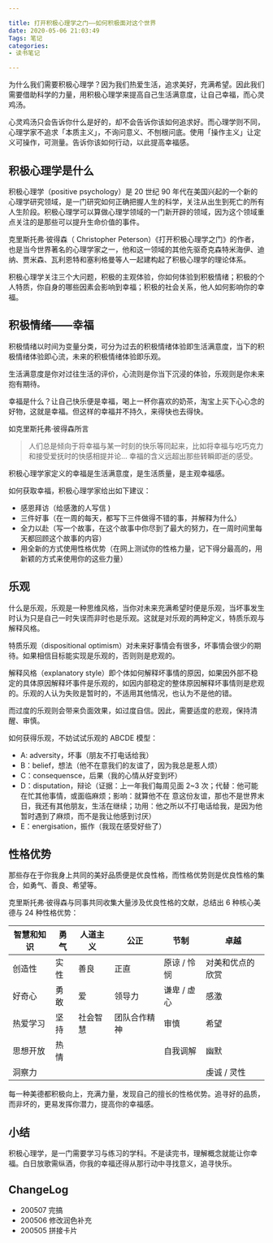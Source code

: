 ```yaml
---

title: 打开积极心理学之门——如何积极面对这个世界
date: 2020-05-06 21:03:49
Tags: 笔记
categories: 
- 读书笔记

---
```


为什么我们需要积极心理学？因为我们热爱生活，追求美好，充满希望。因此我们需要借助科学的力量，用积极心理学来提高自己生活满意度，让自己幸福，而心灵鸡汤。
<!--more-->
心灵鸡汤只会告诉你什么是好的，却不会告诉你该如何追求好。而心理学则不同，心理学家不追求「本质主义」，不询问意义、不刨根问底。使用「操作主义」让定义可操作，可测量。告诉你该如何行动，以此提高幸福感。

## 积极心理学是什么

积极心理学（positive psychology）是 20 世纪 90 年代在美国兴起的一个新的心理学研究领域，是一门研究如何正确把握人生的科学，关注从出生到死亡的所有人生阶段。积极心理学可以算做心理学领域的一门新开辟的领域，因为这个领域重点关注的是那些可以提升生命价值的事件。

克里斯托弗·彼得森（ Christopher Peterson）《打开积极心理学之门》的作者，也是当今世界著名的心理学家之一，他和这一领域的其他先驱奇克森特米海伊、迪纳、贾米森、瓦利恩特和塞利格曼等人一起建构起了积极心理学的理论体系。

积极心理学关注三个大问题，积极的主观体验，你如何体验到积极情绪；积极的个人特质，你自身的哪些因素会影响到幸福；积极的社会关系，他人如何影响你的幸福。

## 积极情绪——幸福

积极情绪以时间为变量分类，可分为过去的积极情绪体验即生活满意度，当下的积极情绪体验即心流，未来的积极情绪体验即乐观。

生活满意度是你对过往生活的评价，心流则是你当下沉浸的体验，乐观则是你未来抱有期待。

幸福是什么？让自己快乐便是幸福，喝上一杯你喜欢的奶茶，淘宝上买下心心念的好物，这就是幸福。但这样的幸福并不持久，来得快也去得快。

如克里斯托弗·彼得森所言
> 人们总是倾向于将幸福与某一时刻的快乐等同起来，比如将幸福与吃巧克力和接受爱抚时的快感相提并论... 幸福的含义远超出那些转瞬即逝的感受。

积极心理学家定义的幸福是生活满意度，是生活质量，是主观幸福感。

如何获取幸福，积极心理学家给出如下建议：

- 感恩拜访（给感激的人写信 )
- 三件好事（在一周的每天，都写下三件做得不错的事，并解释为什么）
- 全力以赴（写一个故事，在这个故事中你尽到了最大的努力，在一周时间里每天都回顾这个故事的内容）
- 用全新的方式使用性格优势（在网上测试你的性格力量，记下得分最高的，用新颖的方式来使用你的这些力量）

## 乐观

什么是乐观，乐观是一种思维风格，当你对未来充满希望时便是乐观，当坏事发生时认为只是自己一时失误而非时也是乐观。这就是对乐观的两种定义，特质乐观与解释风格。

特质乐观（dispositional optimism）对未来好事情会有很多，坏事情会很少的期待。如果相信目标能实现是乐观的，否则则是悲观的。

解释风格（explanatory style）即个体如何解释坏事情的原因，如果因外部不稳定的具体原因解释坏事件是乐观的，如因内部稳定的整体原因解释坏事情则是悲观的。乐观的人认为失败是暂时的，不适用其他情况，也认为不是他的错。

而过度的乐观则会带来负面效果，如过度自信。因此，需要适度的悲观，保持清醒、审慎。

如何获得乐观，不妨试试乐观的 ABCDE 模型：

- A: adversity，坏事（朋友不打电话给我）
- B：belief，想法（他不在意我们的友谊了，因为我总是惹人烦）
- C：consequensce，后果（我的心情从好变到坏）
- D：disputation，辩论（证据：上一年我们每周见面 2~3 次；代替：他可能在忙其他事情，或面临麻烦；影响：就算他不在 意这份友谊，那也不是世界末日，我还有其他朋友，生活在继续；功用：他之所以不打电话给我，是因为他暂时遇到了麻烦，而不是我让他感到讨厌）
- E：energisation，振作（我现在感受好些了）

## 性格优势

那些存在于你我身上共同的美好品质便是优良性格，而性格优势则是优良性格的集合，如勇气、善良、希望等。

克里斯托弗·彼得森与同事共同收集大量涉及优良性格的文献，总结出 6 种核心美德与 24 种性格优势：

| 智慧和知识 | 勇气 | 人道主义 | 公正         | 节制      | 卓越             |
| ---------- | ---- | -------- | ------------ | --------- | ---------------- |
| 创造性     | 实性 | 善良     | 正直         | 原谅 / 怜悯 | 对美和优点的欣赏 |
| 好奇心     | 勇敢 | 爱       | 领导力       | 谦卑 / 虚心 | 感激             |
| 热爱学习   | 坚持 | 社会智慧 | 团队合作精神 | 审慎      | 希望             |
| 思想开放   | 热情 |          |              | 自我调解  | 幽默             |
| 洞察力     |      |          |              |           | 虔诚 / 灵性        |

每一种美德都积极向上，充满力量，发现自己的擅长的性格优势。追寻好的品质，而非坏的，更易发挥你潜力，提高你的幸福感。

## 小结

积极心理学，是一门需要学习与练习的学科。不是读完书，理解概念就能让你幸福。白日放歌需纵酒，你我的幸福还得从那行动中寻找意义，追寻快乐。

## ChangeLog

- 200507 完搞
- 200506 修改润色补充
- 200505 拼接卡片